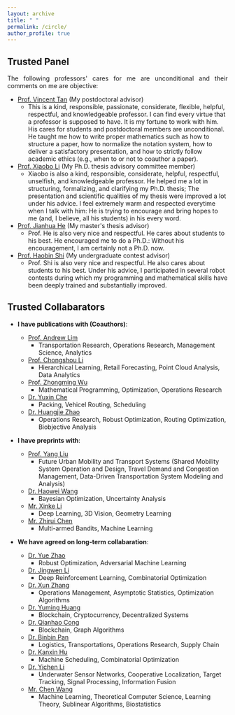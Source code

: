 ```yaml
---
layout: archive
title: " "
permalink: /circle/
author_profile: true
---
```


## Trusted Panel
<html><body>
<p align="justify">
The following professors' cares for me are unconditional and their comments on me are objective:
</p>
</body></html>

  * [Prof. Vincent Tan](https://vyftan.github.io/) (My postdoctoral advisor)
    + This is a kind, responsible, passionate, considerate, flexible, helpful, respectful, and knowledgeable professor. I can find every virtue that a professor is supposed to have. It is my fortune to work with him. His cares for students and postdoctoral members are unconditional. He taught me how to write proper mathematics such as how to structure a paper, how to normalize the notation system, how to deliver a satisfactory presentation, and how to strictly follow academic ethics (e.g., when to or not to coauthor a paper).
  * [Prof. Xiaobo Li](https://cde.nus.edu.sg/isem/staff/li-xiaobo/) (My Ph.D. thesis advisory committee member)
    + Xiaobo is also a kind, responsible, considerate, helpful, respectful, unselfish, and knowledgeable professor. He helped me a lot in structuring, formalizing, and clarifying my Ph.D. thesis; The presentation and scientific qualities of my thesis were improved a lot under his advice. I feel extremely warm and respected everytime when I talk with him: He is trying to encourage and bring hopes to me (and, I believe, all his students) in his every word.
  * [Prof. Jianhua He](https://teacher.nwpu.edu.cn/en/j82zf0vfmf50835d3461429868736702.html) (My master's thesis advisor)
    + Prof. He is also very nice and respectful. He cares about students to his best. He encouraged me to do a Ph.D.: Without his encouragement, I am certainly not a Ph.D. now.
  * [Prof. Haobin Shi](https://teacher.nwpu.edu.cn/en/shihaobin.html) (My undergraduate contest advisor)
    + Prof. Shi is also very nice and respectful. He also cares about students to his best. Under his advice, I participated in several robot contests during which my programming and mathematical skills have been deeply trained and substantially improved.

## Trusted Collabarators
+ __I have publications with (Coauthors)__:
  * [Prof. Andrew Lim](https://scholar.google.com/citations?user=iDEgcFQAAAAJ&hl=en)
    - Transportation Research, Operations Research, Management Science, Analytics
  * [Prof. Chongshou Li](https://scholar.google.com/citations?user=pQsr70EAAAAJ&hl=en)
    - Hierarchical Learning, Retail Forecasting, Point Cloud Analysis, Data Analytics
  * [Prof. Zhongming Wu](https://scholar.google.com/citations?user=XaPAeGsAAAAJ&hl=en)
    - Mathematical Programming, Optimization, Operations Research
  * [Dr. Yuxin Che](https://scholar.google.com.sg/citations?user=Cj8PVYYAAAAJ&hl=en)
    - Packing, Vehicel Routing, Scheduling
  * [Dr. Huangjie Zhao](https://scholar.google.com/citations?user=IIf_h_8AAAAJ&hl=en)
    - Operations Research, Robust Optimization, Routing Optimization, Biobjective Analysis

+ __I have preprints with__:
  * [Prof. Yang Liu](https://www.nuslumos.org/)
    - Future Urban Mobility and Transport Systems (Shared Mobility System Operation and Design, Travel Demand and Congestion Management, Data-Driven Transportation System Modeling and Analysis)
  * [Dr. Haowei Wang](https://scholar.google.com/citations?user=FJKQJywAAAAJ&hl=en)
    - Bayesian Optimization, Uncertainty Analysis
  * [Mr. Xinke Li](https://scholar.google.com/citations?user=l4LPBs0AAAAJ&hl=zh-CN)
    - Deep Learning, 3D Vision, Geometry Learning
  * [Mr. Zhirui Chen](https://scholar.google.com/citations?user=MMxA2qAAAAAJ&hl=en)
    - Multi-armed Bandits, Machine Learning

+ __We have agreed on long-term collabaration__:
  * [Dr. Yue Zhao](https://scholar.google.com/citations?user=CGSAYhcAAAAJ&hl=en)
    - Robust Optimization, Adversarial Machine Learning
  * [Dr. Jingwen Li](https://scholar.google.com.sg/citations?user=2nbigR8AAAAJ&hl=en)
    - Deep Reinforcement Learning, Combinatorial Optimization
  * [Dr. Xun Zhang](https://scholar.google.com/citations?user=hHphcVMAAAAJ&hl=en)
    - Operations Management, Asymptotic Statistics, Optimization Algorithms
  * [Dr. Yuming Huang](https://scholar.google.com/citations?user=xv6lgqIAAAAJ&hl=en&oi=ao)
    - Blockchain, Cryptocurrency, Decentralized Systems
  * [Dr. Qianhao Cong](https://scholar.google.com/citations?user=BoyWviYAAAAJ&hl=en)
    - Blockchain, Graph Algorithms
  * [Dr. Binbin Pan](https://scholar.google.com/citations?user=fjOhMJoAAAAJ&hl=en)
    - Logistics, Transportations, Operations Research, Supply Chain
  * [Dr. Kanxin Hu](https://scholar.google.com/citations?user=o_oWtloAAAAJ&hl=en)
    - Machine Scheduling, Combinatorial Optimization
  * [Dr. Yichen Li](https://scholar.google.com/citations?user=GglmcQQAAAAJ&hl=en&oi=ao)
    - Underwater Sensor Networks, Cooperative Localization, Target Tracking, Signal Processing, Information Fusion
  * [Mr. Chen Wang](https://sites.google.com/view/chen-wang/home)
    - Machine Learning, Theoretical Computer Science, Learning Theory, Sublinear Algorithms, Biostatistics
  
